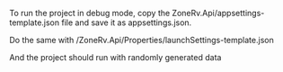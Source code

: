 To run the project in debug mode, copy the ZoneRv.Api/appsettings-template.json file and save it as appsettings.json.

Do the same with /ZoneRv.Api/Properties/launchSettings-template.json

And the project should run with randomly generated data
